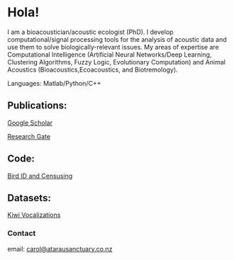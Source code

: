# Hola!

I am a bioacoustician/acoustic ecologist (PhD). I develop computational/signal processing tools for the analysis of acoustic data and use
them to solve biologically-relevant issues. My areas of expertise are Computational Intelligence (Artificial Neural Networks/Deep Learning, Clustering
Algorithms, Fuzzy Logic, Evolutionary Computation) and Animal Acoustics (Bioacoustics,Ecoacoustics, and Biotremology). 

Languages: Matlab/Python/C++

## Publications:

[Google Scholar](https://scholar.google.co.nz/citations?user=-yOQu6MAAAAJ&hl=en)

[Research Gate](https://www.researchgate.net/profile/Carol-Bedoya)

## Code:

[Bird ID and Censusing](https://github.com/carolbedoya/Bird-ID-and-Censusing)

## Datasets:

[Kiwi Vocalizations](https://doi.org/10.6084/m9.figshare.16850542.v1)


### Contact

email: carol@atarausanctuary.co.nz
